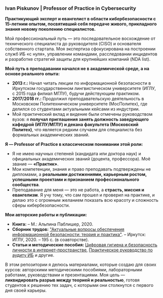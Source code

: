 
### **Ivan Piskunov | Professor of Practice in Cybersecurity**

**Практикующий эксперт и евангелист в области кибербезопасности с 15-летним опытом, посвятивший себя передаче живого, прикладного знания новому поколению специалистов.**

Мой профессиональный путь — это последовательное восхождение от технического специалиста до руководителя (CISO) и основателя собственного стартапа. Моя экспертиза сфокусирована на построении служб ИБ «с нуля», управлении командами, расследовании инцидентов и разработке стратегий защиты для крупнейших компаний (NDA list).

**Мой путь в преподавании начался не в академической среде, а на основе реального опыта:**
*   **2013 г.:** Начал читать лекции по информационной безопасности в Иркутском государственном лингвистическом университете (ИГЛУ, с 2015 года филиал МГЛУ), будучи действующим практиком.
*   **2017/2018 гг.:** Продолжил преподавательскую деятельность в Московском Политехническом университете (МосПолитех), где делился со студентами актуальными кейсами из индустрии.
*   Мой практический вклад и видение были отмечены руководством вузов: я **получал приглашения занять должность заведующего кафедрой (ИГЛУ/МГЛУ) и декана факультета (Московский Политех)**, что является редким случаем для специалиста без формальных академических званий.

**Я — Professor of Practice в классическом понимании этой роли:**
*   Я не имею научных степеней (кандидата или доктора наук) и официальных академических званий (доцента, профессора). Моё звание — **«Практик»**.
*   Мои компетенции, знания и право преподавать подтверждены не дипломами, а **реальными достижениями, карьерным ростом, успешными проектами и признанием профессионального сообщества**.
*   Преподавание для меня — это не работа, а **страсть, миссия и евангелизм**. Я учу тому, что сам прошел и проверил на практике, и делаю это с огромным желанием показать всю красоту и сложность сферы кибербезопасности.

**Мои авторские работы и публикации:**

*   **Книга:**  – М.: Альпина Паблишер, 2020.
*   **Сборник трудов:** ["Актуальные вопросы обеспечения информационной безопасности: теория и практика"](https://www.elibrary.ru/item.asp?id=56692108). – Иркутск: ИГЛУ, 2020. – 195 с. (в соавторстве).
*   **Статьи и методические пособия:** [Цифровая гигиена и безопасность личности в интернет-пространстве](https://www.elibrary.ru/item.asp?id=56692109), [Практическое руководство по аудиту ИБ](https://github.com/D3One/D3One/blob/main/Professor%20of%20Practice/Practical_Security_Audit_Guide.pdf) и другие.

В этом репозитории я делюсь материалами, которые создаю для своих курсов: авторскими методическими пособиями, лабораторными работами, руководствами и презентациями. Моя цель — **ликвидировать разрыв между теорией и реальностью**, готовя студентов к решению тех задач, с которыми они столкнутся с первого дня своей карьеры.
